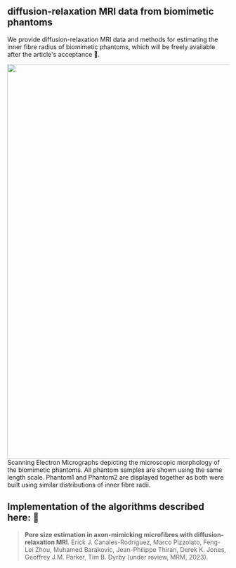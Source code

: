 ## diffusion-relaxation MRI data from biomimetic phantoms
We provide diffusion-relaxation MRI data and methods for estimating the inner fibre radius of biomimetic phantoms, which will be freely available after the article's acceptance 🎁.

<img src="Fig1_microstructure_1.5cols.jpg" width="900">
Scanning Electron Micrographs depicting the microscopic morphology of the biomimetic phantoms. All phantom samples are shown using the same length scale. Phantom1 and Phantom2 are displayed together as both were built using similar distributions of inner fibre radii.

## **Implementation of the algorithms described here:** 📢

> **Pore size estimation in axon-mimicking microfibres with diffusion-relaxation MRI**. 
Erick J. Canales-Rodríguez, Marco Pizzolato, Feng-Lei Zhou, Muhamed Barakovic, Jean-Philippe Thiran, Derek K. Jones, Geoffrey J.M. Parker, Tim B. Dyrby (under review, MRM, 2023).
